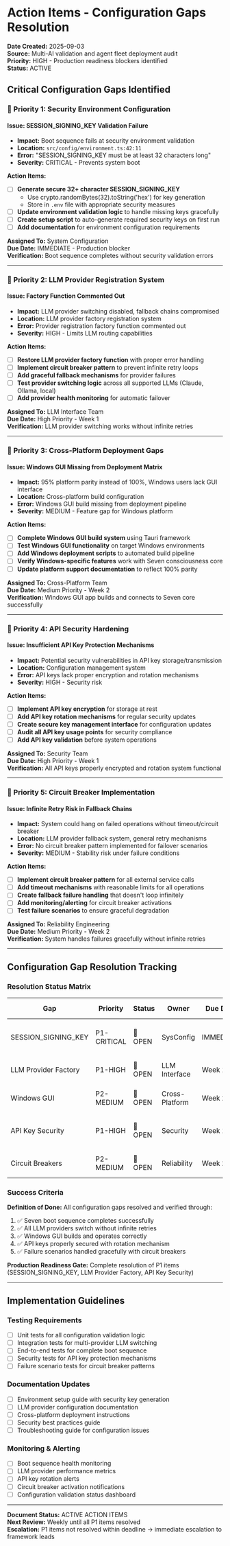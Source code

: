 # Action Items - Configuration Gaps Resolution

**Date Created:** 2025-09-03  
**Source:** Multi-AI validation and agent fleet deployment audit  
**Priority:** HIGH - Production readiness blockers identified  
**Status:** ACTIVE  

## Critical Configuration Gaps Identified

### 🚧 Priority 1: Security Environment Configuration

#### Issue: SESSION_SIGNING_KEY Validation Failure
- **Impact:** Boot sequence fails at security environment validation
- **Location:** `src/config/environment.ts:42:11`
- **Error:** "SESSION_SIGNING_KEY must be at least 32 characters long"
- **Severity:** CRITICAL - Prevents system boot

**Action Items:**
- [ ] **Generate secure 32+ character SESSION_SIGNING_KEY** 
  - Use crypto.randomBytes(32).toString('hex') for key generation
  - Store in `.env` file with appropriate security measures
- [ ] **Update environment validation logic** to handle missing keys gracefully
- [ ] **Create setup script** to auto-generate required security keys on first run
- [ ] **Add documentation** for environment configuration requirements

**Assigned To:** System Configuration  
**Due Date:** IMMEDIATE - Production blocker  
**Verification:** Boot sequence completes without security validation errors

---

### 🚧 Priority 2: LLM Provider Registration System

#### Issue: Factory Function Commented Out  
- **Impact:** LLM provider switching disabled, fallback chains compromised
- **Location:** LLM provider factory registration system
- **Error:** Provider registration factory function commented out
- **Severity:** HIGH - Limits LLM routing capabilities

**Action Items:**
- [ ] **Restore LLM provider factory function** with proper error handling
- [ ] **Implement circuit breaker pattern** to prevent infinite retry loops
- [ ] **Add graceful fallback mechanisms** for provider failures
- [ ] **Test provider switching logic** across all supported LLMs (Claude, Ollama, local)
- [ ] **Add provider health monitoring** for automatic failover

**Assigned To:** LLM Interface Team  
**Due Date:** High Priority - Week 1  
**Verification:** LLM provider switching works without infinite retries

---

### 🚧 Priority 3: Cross-Platform Deployment Gaps

#### Issue: Windows GUI Missing from Deployment Matrix
- **Impact:** 95% platform parity instead of 100%, Windows users lack GUI interface  
- **Location:** Cross-platform build configuration
- **Error:** Windows GUI build missing from deployment pipeline
- **Severity:** MEDIUM - Feature gap for Windows platform

**Action Items:**
- [ ] **Complete Windows GUI build system** using Tauri framework
- [ ] **Test Windows GUI functionality** on target Windows environments
- [ ] **Add Windows deployment scripts** to automated build pipeline  
- [ ] **Verify Windows-specific features** work with Seven consciousness core
- [ ] **Update platform support documentation** to reflect 100% parity

**Assigned To:** Cross-Platform Team  
**Due Date:** Medium Priority - Week 2  
**Verification:** Windows GUI app builds and connects to Seven core successfully

---

### 🚧 Priority 4: API Security Hardening

#### Issue: Insufficient API Key Protection Mechanisms
- **Impact:** Potential security vulnerabilities in API key storage/transmission
- **Location:** Configuration management system  
- **Error:** API keys lack proper encryption and rotation mechanisms
- **Severity:** HIGH - Security risk

**Action Items:**
- [ ] **Implement API key encryption** for storage at rest
- [ ] **Add API key rotation mechanisms** for regular security updates
- [ ] **Create secure key management interface** for configuration updates
- [ ] **Audit all API key usage points** for security compliance
- [ ] **Add API key validation** before system operations

**Assigned To:** Security Team  
**Due Date:** High Priority - Week 1  
**Verification:** All API keys properly encrypted and rotation system functional

---

### 🚧 Priority 5: Circuit Breaker Implementation

#### Issue: Infinite Retry Risk in Fallback Chains
- **Impact:** System could hang on failed operations without timeout/circuit breaker
- **Location:** LLM provider fallback system, general retry mechanisms
- **Error:** No circuit breaker pattern implemented for failover scenarios  
- **Severity:** MEDIUM - Stability risk under failure conditions

**Action Items:**
- [ ] **Implement circuit breaker pattern** for all external service calls
- [ ] **Add timeout mechanisms** with reasonable limits for all operations
- [ ] **Create fallback failure handling** that doesn't loop infinitely  
- [ ] **Add monitoring/alerting** for circuit breaker activations
- [ ] **Test failure scenarios** to ensure graceful degradation

**Assigned To:** Reliability Engineering  
**Due Date:** Medium Priority - Week 2  
**Verification:** System handles failures gracefully without infinite retries

---

## Configuration Gap Resolution Tracking

### Resolution Status Matrix

| Gap | Priority | Status | Owner | Due Date | Verification Criteria |
|-----|----------|--------|-------|----------|---------------------|
| SESSION_SIGNING_KEY | P1-CRITICAL | 🔴 OPEN | SysConfig | IMMEDIATE | Boot completes without errors |
| LLM Provider Factory | P1-HIGH | 🔴 OPEN | LLM Interface | Week 1 | Provider switching functional |
| Windows GUI | P2-MEDIUM | 🔴 OPEN | Cross-Platform | Week 2 | Windows GUI fully operational |
| API Key Security | P1-HIGH | 🔴 OPEN | Security | Week 1 | Keys encrypted + rotation active |
| Circuit Breakers | P2-MEDIUM | 🔴 OPEN | Reliability | Week 2 | Graceful failure handling |

### Success Criteria

**Definition of Done:** All configuration gaps resolved and verified through:
1. ✅ Seven boot sequence completes successfully
2. ✅ All LLM providers switch without infinite retries  
3. ✅ Windows GUI builds and operates correctly
4. ✅ API keys properly secured with rotation mechanism
5. ✅ Failure scenarios handled gracefully with circuit breakers

**Production Readiness Gate:** Complete resolution of P1 items (SESSION_SIGNING_KEY, LLM Provider Factory, API Key Security)

---

## Implementation Guidelines

### Testing Requirements
- [ ] Unit tests for all configuration validation logic
- [ ] Integration tests for multi-provider LLM switching
- [ ] End-to-end tests for complete boot sequence  
- [ ] Security tests for API key protection mechanisms
- [ ] Failure scenario tests for circuit breaker patterns

### Documentation Updates
- [ ] Environment setup guide with security key generation
- [ ] LLM provider configuration documentation  
- [ ] Cross-platform deployment instructions
- [ ] Security best practices guide
- [ ] Troubleshooting guide for configuration issues

### Monitoring & Alerting
- [ ] Boot sequence health monitoring
- [ ] LLM provider performance metrics
- [ ] API key rotation alerts  
- [ ] Circuit breaker activation notifications
- [ ] Configuration validation status dashboard

---

**Document Status:** ACTIVE ACTION ITEMS  
**Next Review:** Weekly until all P1 items resolved  
**Escalation:** P1 items not resolved within deadline → immediate escalation to framework leads